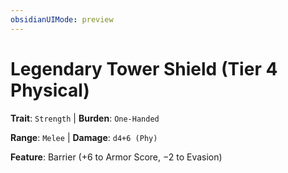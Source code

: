 ```yaml
---
obsidianUIMode: preview
---
```

# Legendary Tower Shield (Tier 4 Physical)

**Trait**: `Strength` | **Burden**: `One-Handed`

**Range**: `Melee` | **Damage**: `d4+6 (Phy)`

**Feature**: Barrier (+6 to Armor Score, −2 to Evasion)